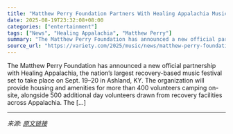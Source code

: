 ```yaml
---
title: "Matthew Perry Foundation Partners With Healing Appalachia Music Festival"
date: 2025-08-19T23:32:08+08:00
categories: ["entertainment"]
tags: ["News", "Healing Appalachia", "Matthew Perry"]
summary: "The Matthew Perry Foundation has announced a new official partnership with Healing Appalachia, the nation’s largest recovery-based music festival set to take place on Sept. 19–20 in Ashland, KY. The o"
source_url: "https://variety.com/2025/music/news/matthew-perry-foundation-partners-healing-appalachia-1236493451/"
---
```


The Matthew Perry Foundation has announced a new official partnership with Healing Appalachia, the nation’s largest recovery-based music festival set to take place on Sept. 19–20 in Ashland, KY. The organization will provide housing and amenities for more than 400 volunteers camping on-site, alongside 500 additional day volunteers drawn from recovery facilities across Appalachia. The [&#8230;]

---

*来源: [原文链接](https://variety.com/2025/music/news/matthew-perry-foundation-partners-healing-appalachia-1236493451/)*
